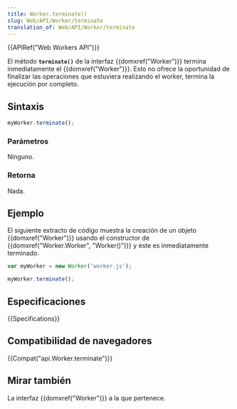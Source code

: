 ```yaml
---
title: Worker.terminate()
slug: Web/API/Worker/terminate
translation_of: Web/API/Worker/terminate
---
```


{{APIRef("Web Workers API")}}

El método **`terminate()`** de la interfaz {{domxref("Worker")}} termina inmediatamente el {{domxref("Worker")}}. Esto no ofrece la oportunidad de finalizar las operaciones que estuviera realizando el worker, termina la ejecución por completo.

## Sintaxis

```js
myWorker.terminate();
```

### Parámetros

Ninguno.

### Retorna

Nada.

## Ejemplo

El siguiente extracto de código muestra la creación de un objeto {{domxref("Worker")}} usando el constructor de {{domxref("Worker.Worker", "Worker()")}} y éste es inmediatamente terminado.

```js
var myWorker = new Worker('worker.js');

myWorker.terminate();
```

## Especificaciones

{{Specifications}}

## Compatibilidad de navegadores

{{Compat("api.Worker.terminate")}}

## Mirar también

La interfaz {{domxref("Worker")}} a la que pertenece.
